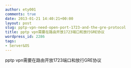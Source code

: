 ```yaml
---
author: ety001
comments: true
date: 2013-01-21 14:40:21+00:00
layout: post
slug: pptp-vpn-need-open-port-1723-and-the-gre-protocol
title: pptp vpn需要在路由开放1723端口和放行GRE协议
wordpress_id: 2286
tags:
- Server&OS
---
```


pptp vpn需要在路由开放1723端口和放行GRE协议
